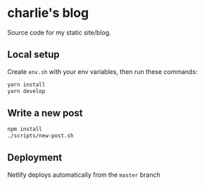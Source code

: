 # charlie's blog

Source code for my static site/blog. 

## Local setup

Create `env.sh` with your env variables, then run these commands:

```bash
yarn install
yarn develop
```

## Write a new post

```bash
npm install
./scripts/new-post.sh
```

## Deployment

Netlify deploys automatically from the `master` branch
